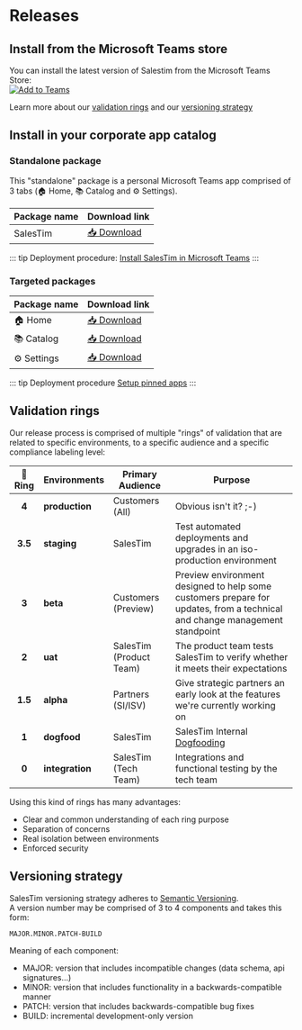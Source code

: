 # Releases

<Classification level="public" />

## Install from the Microsoft Teams store

You can install the latest version of Salestim from the Microsoft Teams Store:  
<a href="https://teams.microsoft.com/l/app/589748de-ec98-4616-9063-e91c629bd1a4?source=store-copy-link" target="_blank">
![Add to Teams](/img/add-to-teams.png)
</a>

Learn more about our [validation rings](./releases.md#validation-rings) and our [versioning strategy](./releases.md#versioning-strategy)

## Install in your corporate app catalog

### Standalone package

This "standalone" package is a personal Microsoft Teams app comprised of 3 tabs (🏠 Home, 📚 Catalog and ⚙ Settings).

| Package name | Download link |
|--------------|---------------|
| SalesTim | [📥 Download](../packages/io.salestim.automation.standalone.prd.zip) |

::: tip
Deployment procedure: [Install SalesTim in Microsoft Teams](https://help.salestim.com/articles/3505270-install-salestim-app-on-microsoft-teams)
:::

### Targeted packages

| Package name | Download link |
|--------------|---------------|
| 🏠 Home | [📥 Download](../packages/io.salestim.automation.targeted.home.prd.zip) |
| 📚 Catalog | [📥 Download](../packages/io.salestim.automation.targeted.catalog.prd.zip) |
| ⚙ Settings | [📥 Download](../packages/io.salestim.automation.targeted.settings.prd.zip) |

::: tip Deployment procedure
[Setup pinned apps](https://help.salestim.com/articles/3507463-set-up-the-home-page)
:::

## Validation rings

Our release process is comprised of multiple "rings" of validation that are related to specific environments, to a specific audience and a specific compliance labeling level:

| 💍 Ring | Environments | Primary Audience | Purpose |
|:-------:|--------------|------------------|---------|
| **4** | **production** | Customers (All) | Obvious isn't it? ;-) |
| **3.5** | **staging** | SalesTim | Test automated deployments and upgrades in an iso-production environment |
| **3** | **beta** | Customers (Preview) | Preview environment designed to help some customers prepare for updates, from a technical and change management standpoint |
| **2** | **uat** | SalesTim (Product Team) | The product team tests SalesTim to verify whether it meets their expectations |
| **1.5** | **alpha** | Partners (SI/ISV) | Give strategic partners an early look at the features we're currently working on |
| **1** | **dogfood** | SalesTim | SalesTim Internal [Dogfooding](https://en.wikipedia.org/wiki/Eating_your_own_dog_food) |
| **0** | **integration** | SalesTim (Tech Team) | Integrations and functional testing by the tech team |

Using this kind of rings has many advantages:
* Clear and common understanding of each ring purpose
* Separation of concerns
* Real isolation between environments
* Enforced security


## Versioning strategy

SalesTim versioning strategy adheres to [Semantic Versioning](https://semver.org/).  
A version number may be comprised of 3 to 4 components and takes this form:
```
MAJOR.MINOR.PATCH-BUILD
```

Meaning of each component:
  * MAJOR: version that includes incompatible changes (data schema, api signatures...)
  * MINOR: version that includes functionality in a backwards-compatible manner
  * PATCH: version that includes backwards-compatible bug fixes
  * BUILD: incremental development-only version
